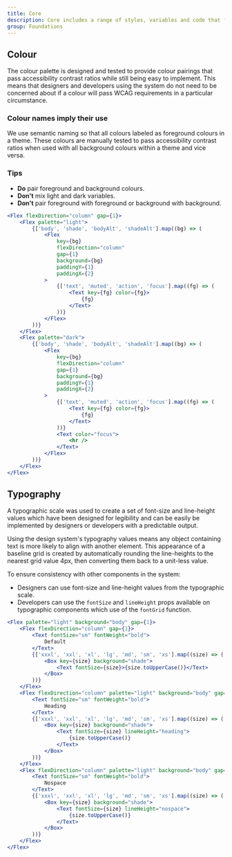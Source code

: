 ```yaml
---
title: Core
description: Core includes a range of styles, variables and code that form the foundation of how the Design System works, including colour, typography and spacing.
group: Foundations
---
```


## Colour

The colour palette is designed and tested to provide colour pairings that pass accessibility contrast ratios while still being easy to implement. This means that designers and developers using the system do not need to be concerned about if a colour will pass WCAG requirements in a particular circumstance.

### Colour names imply their use

We use semantic naming so that all colours labeled as foreground colours in a theme. These colours are manually tested to pass accessibility contrast ratios when used with all background colours within a theme and vice versa.

### Tips

- **Do** pair foreground and background colours.
- **Don't** mix light and dark variables.
- **Don't** pair foreground with foreground or background with background.

```jsx live
<Flex flexDirection="column" gap={1}>
	<Flex palette="light">
		{['body', 'shade', 'bodyAlt', 'shadeAlt'].map((bg) => (
			<Flex
				key={bg}
				flexDirection="column"
				gap={1}
				background={bg}
				paddingY={1}
				paddingX={2}
			>
				{['text', 'muted', 'action', 'focus'].map((fg) => (
					<Text key={fg} color={fg}>
						{fg}
					</Text>
				))}
			</Flex>
		))}
	</Flex>
	<Flex palette="dark">
		{['body', 'shade', 'bodyAlt', 'shadeAlt'].map((bg) => (
			<Flex
				key={bg}
				flexDirection="column"
				gap={1}
				background={bg}
				paddingY={1}
				paddingX={2}
			>
				{['text', 'muted', 'action', 'focus'].map((fg) => (
					<Text key={fg} color={fg}>
						{fg}
					</Text>
				))}
				<Text color="focus">
					<hr />
				</Text>
			</Flex>
		))}
	</Flex>
</Flex>
```

## Typography

A typographic scale was used to create a set of font-size and line-height values which have been designed for legibility and can be easily be implemented by designers or developers with a predictable output.

Using the design system's typography values means any object containing text is more likely to align with another element. This appearance of a baseline grid is created by automatically rounding the line-heights to the nearest grid value 4px, then converting them back to a unit-less value.

To ensure consistency with other components in the system:

- Designers can use font-size and line-height values from the typographic scale.
- Developers can use the `fontSize` and `lineHeight` props available on typographic components which use of the `fontGrid` function.

```jsx live
<Flex palette="light" background="body" gap={1}>
	<Flex flexDirection="column" gap={1}>
		<Text fontSize="sm" fontWeight="bold">
			Default
		</Text>
		{['xxxl', 'xxl', 'xl', 'lg', 'md', 'sm', 'xs'].map((size) => (
			<Box key={size} background="shade">
				<Text fontSize={size}>{size.toUpperCase()}</Text>
			</Box>
		))}
	</Flex>
	<Flex flexDirection="column" palette="light" background="body" gap={1}>
		<Text fontSize="sm" fontWeight="bold">
			Heading
		</Text>
		{['xxxl', 'xxl', 'xl', 'lg', 'md', 'sm', 'xs'].map((size) => (
			<Box key={size} background="shade">
				<Text fontSize={size} lineHeight="heading">
					{size.toUpperCase()}
				</Text>
			</Box>
		))}
	</Flex>
	<Flex flexDirection="column" palette="light" background="body" gap={1}>
		<Text fontSize="sm" fontWeight="bold">
			Nospace
		</Text>
		{['xxxl', 'xxl', 'xl', 'lg', 'md', 'sm', 'xs'].map((size) => (
			<Box key={size} background="shade">
				<Text fontSize={size} lineHeight="nospace">
					{size.toUpperCase()}
				</Text>
			</Box>
		))}
	</Flex>
</Flex>
```

